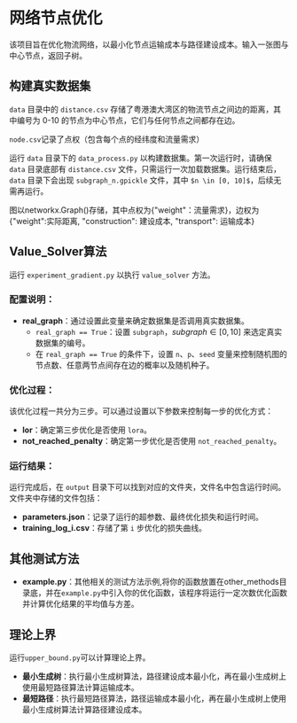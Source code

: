 # 网络节点优化

该项目旨在优化物流网络，以最小化节点运输成本与路径建设成本。输入一张图与中心节点，返回子树。

## 构建真实数据集

`data` 目录中的 `distance.csv` 存储了粤港澳大湾区的物流节点之间边的距离，其中编号为 0-10 的节点为中心节点，它们与任何节点之间都存在边。

`node.csv`记录了点权（包含每个点的经纬度和流量需求）

运行 `data` 目录下的 `data_process.py` 以构建数据集。第一次运行时，请确保 `data` 目录底部有 `distance.csv` 文件，只需运行一次加载数据集。运行结束后，`data` 目录下会出现 `subgraph_n.gpickle` 文件，其中 `$n \in [0, 10]$`，后续无需再运行。

图以networkx.Graph()存储，其中点权为{"weight"：流量需求}，边权为 {"weight":实际距离, "construction": 建设成本, "transport": 运输成本}
## Value_Solver算法

运行 `experiment_gradient.py` 以执行 `value_solver` 方法。

### 配置说明：

- **real_graph**：通过设置此变量来确定数据集是否调用真实数据集。
  - `real_graph == True`：设置 `subgraph`，$subgraph \in [0, 10]$ 来选定真实数据集的编号。
  - 在 `real_graph == True` 的条件下，设置 `n`、`p`、`seed` 变量来控制随机图的节点数、任意两节点间存在边的概率以及随机种子。

### 优化过程：

该优化过程一共分为三步。可以通过设置以下参数来控制每一步的优化方式：
- **lor**：确定第三步优化是否使用 `lora`。
- **not_reached_penalty**：确定第一步优化是否使用 `not_reached_penalty`。

### 运行结果：

运行完成后，在 `output` 目录下可以找到对应的文件夹，文件名中包含运行时间。文件夹中存储的文件包括：
- **parameters.json**：记录了运行的超参数、最终优化损失和运行时间。
- **training_log_i.csv**：存储了第 `i` 步优化的损失曲线。

## 其他测试方法

- **example.py**：其他相关的测试方法示例,将你的函数放置在other_methods目录底，并在`example.py`中引入你的优化函数，该程序将运行一定次数优化函数并计算优化结果的平均值与方差。

##  理论上界

运行`upper_bound.py`可以计算理论上界。
- **最小生成树**：执行最小生成树算法，路径建设成本最小化，再在最小生成树上使用最短路径算法计算运输成本。
- **最短路径**：执行最短路径算法，路径运输成本最小化，再在最小生成树上使用最小生成树算法计算路径建设成本。